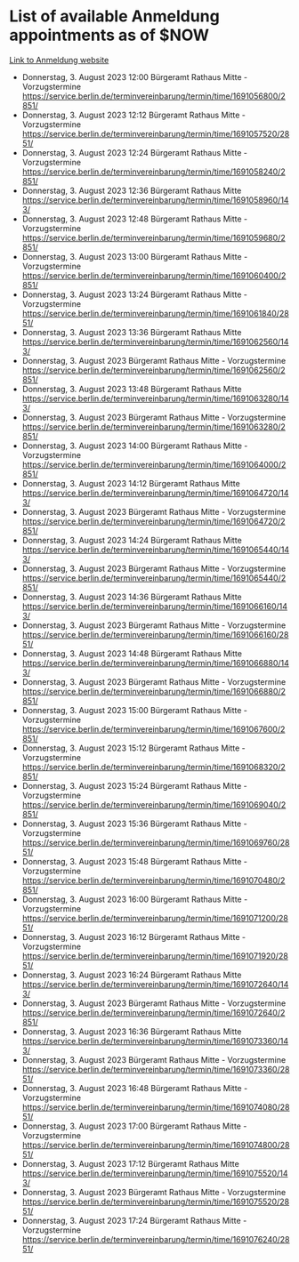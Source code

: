 # List of available Anmeldung appointments as of $NOW
[Link to Anmeldung website](https://service.berlin.de/terminvereinbarung/termin/tag.php?termin=1&anliegen[]=120686&dienstleisterlist=122210,122217,327316,122219,327312,122227,327314,122231,327346,122243,327348,122254,122252,329742,122260,329745,122262,329748,122271,327278,122273,327274,122277,327276,330436,122280,327294,122282,327290,122284,327292,122291,327270,122285,327266,122286,327264,122296,327268,150230,329760,122297,327286,122294,327284,122312,329763,122314,329775,122304,327330,122311,327334,122309,327332,317869,122281,327352,122279,329772,122283,122276,327324,122274,327326,122267,329766,122246,327318,122251,327320,122257,327322,122208,327298,122226,327300&herkunft=http%3A%2F%2Fservice.berlin.de%2Fdienstleistung%2F120686%2F)
- Donnerstag, 3. August 2023 12:00 Bürgeramt Rathaus Mitte - Vorzugstermine https://service.berlin.de/terminvereinbarung/termin/time/1691056800/2851/
- Donnerstag, 3. August 2023 12:12 Bürgeramt Rathaus Mitte - Vorzugstermine https://service.berlin.de/terminvereinbarung/termin/time/1691057520/2851/
- Donnerstag, 3. August 2023 12:24 Bürgeramt Rathaus Mitte - Vorzugstermine https://service.berlin.de/terminvereinbarung/termin/time/1691058240/2851/
- Donnerstag, 3. August 2023 12:36 Bürgeramt Rathaus Mitte https://service.berlin.de/terminvereinbarung/termin/time/1691058960/143/
- Donnerstag, 3. August 2023 12:48 Bürgeramt Rathaus Mitte - Vorzugstermine https://service.berlin.de/terminvereinbarung/termin/time/1691059680/2851/
- Donnerstag, 3. August 2023 13:00 Bürgeramt Rathaus Mitte - Vorzugstermine https://service.berlin.de/terminvereinbarung/termin/time/1691060400/2851/
- Donnerstag, 3. August 2023 13:24 Bürgeramt Rathaus Mitte - Vorzugstermine https://service.berlin.de/terminvereinbarung/termin/time/1691061840/2851/
- Donnerstag, 3. August 2023 13:36 Bürgeramt Rathaus Mitte https://service.berlin.de/terminvereinbarung/termin/time/1691062560/143/
- Donnerstag, 3. August 2023  Bürgeramt Rathaus Mitte - Vorzugstermine https://service.berlin.de/terminvereinbarung/termin/time/1691062560/2851/
- Donnerstag, 3. August 2023 13:48 Bürgeramt Rathaus Mitte https://service.berlin.de/terminvereinbarung/termin/time/1691063280/143/
- Donnerstag, 3. August 2023  Bürgeramt Rathaus Mitte - Vorzugstermine https://service.berlin.de/terminvereinbarung/termin/time/1691063280/2851/
- Donnerstag, 3. August 2023 14:00 Bürgeramt Rathaus Mitte - Vorzugstermine https://service.berlin.de/terminvereinbarung/termin/time/1691064000/2851/
- Donnerstag, 3. August 2023 14:12 Bürgeramt Rathaus Mitte https://service.berlin.de/terminvereinbarung/termin/time/1691064720/143/
- Donnerstag, 3. August 2023  Bürgeramt Rathaus Mitte - Vorzugstermine https://service.berlin.de/terminvereinbarung/termin/time/1691064720/2851/
- Donnerstag, 3. August 2023 14:24 Bürgeramt Rathaus Mitte https://service.berlin.de/terminvereinbarung/termin/time/1691065440/143/
- Donnerstag, 3. August 2023  Bürgeramt Rathaus Mitte - Vorzugstermine https://service.berlin.de/terminvereinbarung/termin/time/1691065440/2851/
- Donnerstag, 3. August 2023 14:36 Bürgeramt Rathaus Mitte https://service.berlin.de/terminvereinbarung/termin/time/1691066160/143/
- Donnerstag, 3. August 2023  Bürgeramt Rathaus Mitte - Vorzugstermine https://service.berlin.de/terminvereinbarung/termin/time/1691066160/2851/
- Donnerstag, 3. August 2023 14:48 Bürgeramt Rathaus Mitte https://service.berlin.de/terminvereinbarung/termin/time/1691066880/143/
- Donnerstag, 3. August 2023  Bürgeramt Rathaus Mitte - Vorzugstermine https://service.berlin.de/terminvereinbarung/termin/time/1691066880/2851/
- Donnerstag, 3. August 2023 15:00 Bürgeramt Rathaus Mitte - Vorzugstermine https://service.berlin.de/terminvereinbarung/termin/time/1691067600/2851/
- Donnerstag, 3. August 2023 15:12 Bürgeramt Rathaus Mitte - Vorzugstermine https://service.berlin.de/terminvereinbarung/termin/time/1691068320/2851/
- Donnerstag, 3. August 2023 15:24 Bürgeramt Rathaus Mitte - Vorzugstermine https://service.berlin.de/terminvereinbarung/termin/time/1691069040/2851/
- Donnerstag, 3. August 2023 15:36 Bürgeramt Rathaus Mitte - Vorzugstermine https://service.berlin.de/terminvereinbarung/termin/time/1691069760/2851/
- Donnerstag, 3. August 2023 15:48 Bürgeramt Rathaus Mitte - Vorzugstermine https://service.berlin.de/terminvereinbarung/termin/time/1691070480/2851/
- Donnerstag, 3. August 2023 16:00 Bürgeramt Rathaus Mitte - Vorzugstermine https://service.berlin.de/terminvereinbarung/termin/time/1691071200/2851/
- Donnerstag, 3. August 2023 16:12 Bürgeramt Rathaus Mitte - Vorzugstermine https://service.berlin.de/terminvereinbarung/termin/time/1691071920/2851/
- Donnerstag, 3. August 2023 16:24 Bürgeramt Rathaus Mitte https://service.berlin.de/terminvereinbarung/termin/time/1691072640/143/
- Donnerstag, 3. August 2023  Bürgeramt Rathaus Mitte - Vorzugstermine https://service.berlin.de/terminvereinbarung/termin/time/1691072640/2851/
- Donnerstag, 3. August 2023 16:36 Bürgeramt Rathaus Mitte https://service.berlin.de/terminvereinbarung/termin/time/1691073360/143/
- Donnerstag, 3. August 2023  Bürgeramt Rathaus Mitte - Vorzugstermine https://service.berlin.de/terminvereinbarung/termin/time/1691073360/2851/
- Donnerstag, 3. August 2023 16:48 Bürgeramt Rathaus Mitte - Vorzugstermine https://service.berlin.de/terminvereinbarung/termin/time/1691074080/2851/
- Donnerstag, 3. August 2023 17:00 Bürgeramt Rathaus Mitte - Vorzugstermine https://service.berlin.de/terminvereinbarung/termin/time/1691074800/2851/
- Donnerstag, 3. August 2023 17:12 Bürgeramt Rathaus Mitte https://service.berlin.de/terminvereinbarung/termin/time/1691075520/143/
- Donnerstag, 3. August 2023  Bürgeramt Rathaus Mitte - Vorzugstermine https://service.berlin.de/terminvereinbarung/termin/time/1691075520/2851/
- Donnerstag, 3. August 2023 17:24 Bürgeramt Rathaus Mitte - Vorzugstermine https://service.berlin.de/terminvereinbarung/termin/time/1691076240/2851/
